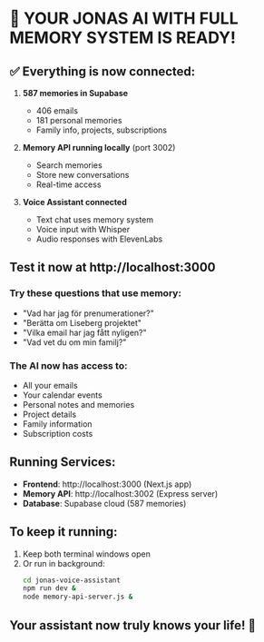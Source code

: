 # 🎉 YOUR JONAS AI WITH FULL MEMORY SYSTEM IS READY!

## ✅ Everything is now connected:

1. **587 memories in Supabase**
   - 406 emails
   - 181 personal memories
   - Family info, projects, subscriptions

2. **Memory API running locally** (port 3002)
   - Search memories
   - Store new conversations
   - Real-time access

3. **Voice Assistant connected**
   - Text chat uses memory system
   - Voice input with Whisper
   - Audio responses with ElevenLabs

## Test it now at http://localhost:3000

### Try these questions that use memory:
- "Vad har jag för prenumerationer?"
- "Berätta om Liseberg projektet"
- "Vilka email har jag fått nyligen?"
- "Vad vet du om min familj?"

### The AI now has access to:
- All your emails
- Your calendar events
- Personal notes and memories
- Project details
- Family information
- Subscription costs

## Running Services:
- **Frontend**: http://localhost:3000 (Next.js app)
- **Memory API**: http://localhost:3002 (Express server)
- **Database**: Supabase cloud (587 memories)

## To keep it running:
1. Keep both terminal windows open
2. Or run in background:
   ```bash
   cd jonas-voice-assistant
   npm run dev &
   node memory-api-server.js &
   ```

## Your assistant now truly knows your life! 🧠